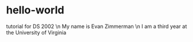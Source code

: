 # hello-world
tutorial for DS 2002 \n
My name is Evan Zimmerman \n
I am a third year at the University of Virginia
